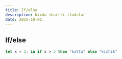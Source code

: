 ```yaml
---
title: If/else
description: Nixda shartli ifodalar
date: 2025-10-01
---
```


## If/else

<div class="my-md-content">

```nix
let x = 3; in if x > 2 then "katta" else "kichik"
```

</div>



